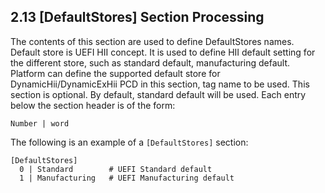 <!--- @file
  2.13 [DefaultStores] Section Processing

  Copyright (c) 2006-2018, Intel Corporation. All rights reserved.<BR>

  Redistribution and use in source (original document form) and 'compiled'
  forms (converted to PDF, epub, HTML and other formats) with or without
  modification, are permitted provided that the following conditions are met:

  1) Redistributions of source code (original document form) must retain the
     above copyright notice, this list of conditions and the following
     disclaimer as the first lines of this file unmodified.

  2) Redistributions in compiled form (transformed to other DTDs, converted to
     PDF, epub, HTML and other formats) must reproduce the above copyright
     notice, this list of conditions and the following disclaimer in the
     documentation and/or other materials provided with the distribution.

  THIS DOCUMENTATION IS PROVIDED BY TIANOCORE PROJECT "AS IS" AND ANY EXPRESS OR
  IMPLIED WARRANTIES, INCLUDING, BUT NOT LIMITED TO, THE IMPLIED WARRANTIES OF
  MERCHANTABILITY AND FITNESS FOR A PARTICULAR PURPOSE ARE DISCLAIMED. IN NO
  EVENT SHALL TIANOCORE PROJECT  BE LIABLE FOR ANY DIRECT, INDIRECT, INCIDENTAL,
  SPECIAL, EXEMPLARY, OR CONSEQUENTIAL DAMAGES (INCLUDING, BUT NOT LIMITED TO,
  PROCUREMENT OF SUBSTITUTE GOODS OR SERVICES; LOSS OF USE, DATA, OR PROFITS;
  OR BUSINESS INTERRUPTION) HOWEVER CAUSED AND ON ANY THEORY OF LIABILITY,
  WHETHER IN CONTRACT, STRICT LIABILITY, OR TORT (INCLUDING NEGLIGENCE OR
  OTHERWISE) ARISING IN ANY WAY OUT OF THE USE OF THIS DOCUMENTATION, EVEN IF
  ADVISED OF THE POSSIBILITY OF SUCH DAMAGE.

-->

## 2.13 [DefaultStores] Section Processing

The contents of this section are used to define DefaultStores names. Default 
store is UEFI HII concept. It is used to define HII default setting for the 
different store, such as standard default, manufacturing default. Platform 
can define the supported default store for DynamicHii/DynamicExHii PCD in this 
section, tag name to be used. This section is optional. By default, standard 
default will be used. Each entry below the section header is of the form:

`Number | word`

The following is an example of a `[DefaultStores]` section:

```
[DefaultStores]
  0 | Standard        # UEFI Standard default
  1 | Manufacturing   # UEFI Manufacturing default
```
